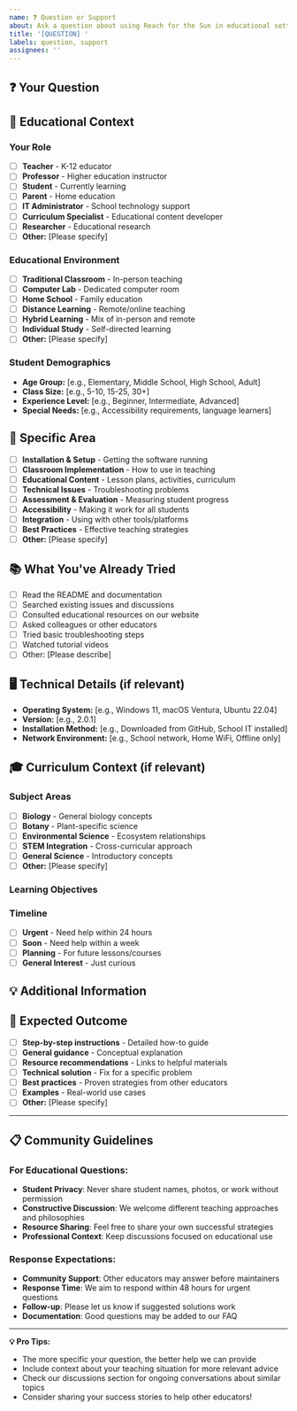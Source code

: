 ```yaml
---
name: ❓ Question or Support
about: Ask a question about using Reach for the Sun in educational settings
title: '[QUESTION] '
labels: question, support
assignees: ''
---
```


## ❓ Your Question
<!-- Please describe your question clearly -->


## 🏫 Educational Context
<!-- Help us provide better guidance -->

### Your Role
<!-- What's your role in education? -->
- [ ] **Teacher** - K-12 educator
- [ ] **Professor** - Higher education instructor
- [ ] **Student** - Currently learning
- [ ] **Parent** - Home education
- [ ] **IT Administrator** - School technology support
- [ ] **Curriculum Specialist** - Educational content developer
- [ ] **Researcher** - Educational research
- [ ] **Other:** [Please specify]

### Educational Environment
<!-- Where will you be using this? -->
- [ ] **Traditional Classroom** - In-person teaching
- [ ] **Computer Lab** - Dedicated computer room
- [ ] **Home School** - Family education
- [ ] **Distance Learning** - Remote/online teaching
- [ ] **Hybrid Learning** - Mix of in-person and remote
- [ ] **Individual Study** - Self-directed learning
- [ ] **Other:** [Please specify]

### Student Demographics
<!-- Who are your students? (Optional) -->
- **Age Group:** [e.g., Elementary, Middle School, High School, Adult]
- **Class Size:** [e.g., 5-10, 15-25, 30+]
- **Experience Level:** [e.g., Beginner, Intermediate, Advanced]
- **Special Needs:** [e.g., Accessibility requirements, language learners]

## 🎯 Specific Area
<!-- What aspect of the software is your question about? -->
- [ ] **Installation & Setup** - Getting the software running
- [ ] **Classroom Implementation** - How to use in teaching
- [ ] **Educational Content** - Lesson plans, activities, curriculum
- [ ] **Technical Issues** - Troubleshooting problems
- [ ] **Assessment & Evaluation** - Measuring student progress
- [ ] **Accessibility** - Making it work for all students
- [ ] **Integration** - Using with other tools/platforms
- [ ] **Best Practices** - Effective teaching strategies
- [ ] **Other:** [Please specify]

## 📚 What You've Already Tried
<!-- Help us avoid suggesting things you've already attempted -->
- [ ] Read the README and documentation
- [ ] Searched existing issues and discussions
- [ ] Consulted educational resources on our website
- [ ] Asked colleagues or other educators
- [ ] Tried basic troubleshooting steps
- [ ] Watched tutorial videos
- [ ] Other: [Please describe]

## 🖥️ Technical Details (if relevant)
<!-- Only fill this out if your question involves technical issues -->
- **Operating System:** [e.g., Windows 11, macOS Ventura, Ubuntu 22.04]
- **Version:** [e.g., 2.0.1]
- **Installation Method:** [e.g., Downloaded from GitHub, School IT installed]
- **Network Environment:** [e.g., School network, Home WiFi, Offline only]

## 🎓 Curriculum Context (if relevant)
<!-- Help us understand your educational goals -->

### Subject Areas
<!-- What subjects are you teaching/learning? -->
- [ ] **Biology** - General biology concepts
- [ ] **Botany** - Plant-specific science
- [ ] **Environmental Science** - Ecosystem relationships
- [ ] **STEM Integration** - Cross-curricular approach
- [ ] **General Science** - Introductory concepts
- [ ] **Other:** [Please specify]

### Learning Objectives
<!-- What do you want students to learn? -->


### Timeline
<!-- When do you need this information? -->
- [ ] **Urgent** - Need help within 24 hours
- [ ] **Soon** - Need help within a week
- [ ] **Planning** - For future lessons/courses
- [ ] **General Interest** - Just curious

## 💡 Additional Information
<!-- Anything else that might help us answer your question -->


## 🤔 Expected Outcome
<!-- What kind of answer or solution are you looking for? -->
- [ ] **Step-by-step instructions** - Detailed how-to guide
- [ ] **General guidance** - Conceptual explanation
- [ ] **Resource recommendations** - Links to helpful materials
- [ ] **Technical solution** - Fix for a specific problem
- [ ] **Best practices** - Proven strategies from other educators
- [ ] **Examples** - Real-world use cases
- [ ] **Other:** [Please specify]

---

## 📋 Community Guidelines
<!-- Please read before posting -->

### For Educational Questions:
- **Student Privacy**: Never share student names, photos, or work without permission
- **Constructive Discussion**: We welcome different teaching approaches and philosophies
- **Resource Sharing**: Feel free to share your own successful strategies
- **Professional Context**: Keep discussions focused on educational use

### Response Expectations:
- **Community Support**: Other educators may answer before maintainers
- **Response Time**: We aim to respond within 48 hours for urgent questions
- **Follow-up**: Please let us know if suggested solutions work
- **Documentation**: Good questions may be added to our FAQ

---

**💡 Pro Tips:**
- The more specific your question, the better help we can provide
- Include context about your teaching situation for more relevant advice
- Check our discussions section for ongoing conversations about similar topics
- Consider sharing your success stories to help other educators! 